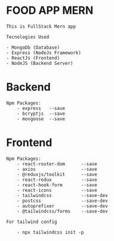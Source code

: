 # FOOD APP MERN

    This is FullStack Mern app

    Tecnologies Used

    - MongoDb (Database)
    - Express (NodeJs Framework)
    - ReactJs (Frontend)
    - NodeJS (Backend Server)

# Backend

    Npm Packages:
        - express   --save
        - bcryptjs  --save
        - mongoose  --save

# Frontend

    Npm Packages:
        - react-router-dom      --save
        - axios                 --save
        - @reduxjs/toolkit      --save
        - react-redux           --save
        - react-hook-form       --save
        - react-icons           --save
        - tailwindcss           --save-dev
        - postcss               --save-dev
        - autoprefixer          --save-dev
        - @tailwindcss/forms    --save-dev

    For tailwind config

        - npx tailwindcss init -p

